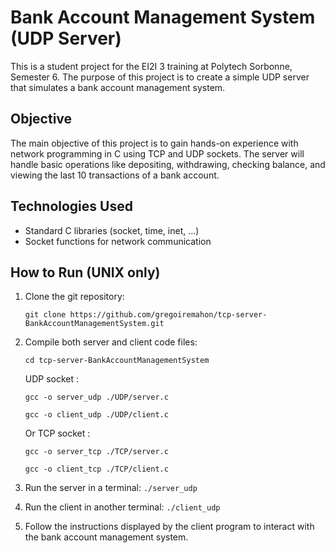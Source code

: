 # Bank Account Management System (UDP Server)

This is a student project for the EI2I 3 training at Polytech Sorbonne, Semester 6. The purpose of this project is to create a simple UDP server that simulates a bank account management system.

## Objective

The main objective of this project is to gain hands-on experience with network programming in C using TCP and UDP sockets. The server will handle basic operations like depositing, withdrawing, checking balance, and viewing the last 10 transactions of a bank account.

## Technologies Used

- Standard C libraries (socket, time, inet, ...)
- Socket functions for network communication

## How to Run (UNIX only)

1. Clone the git repository:

    `git clone https://github.com/gregoiremahon/tcp-server-BankAccountManagementSystem.git`

2. Compile both server and client code files:

    `cd tcp-server-BankAccountManagementSystem`
    
    UDP socket :

    `gcc -o server_udp ./UDP/server.c`

    `gcc -o client_udp ./UDP/client.c`

    Or TCP socket : 

    `gcc -o server_tcp ./TCP/server.c`

    `gcc -o client_tcp ./TCP/client.c`
    

3. Run the server in a terminal:
    `./server_udp`


4. Run the client in another terminal:
    `./client_udp`

5. Follow the instructions displayed by the client program to interact with the bank account management system.